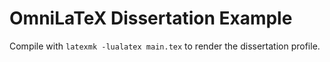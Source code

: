 # OmniLaTeX Dissertation Example

Compile with `latexmk -lualatex main.tex` to render the dissertation profile.
